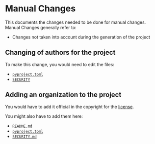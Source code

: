 # Manual Changes

This documents the changes needed to be done for manual changes.
Manual Changes generally refer to:

- Changes not taken into account during the generation of the project

## Changing of authors for the project

To make this change, you would need to edit the files:

- [`pyproject.toml`](../pyproject.toml)
- [`SECURITY`](../SECURITY.md)

## Adding an organization to the project

You would have to add it official in the copyright for the [license](../LICENSE).

You might also have to add them here:

- [`README.md`](../README.md)
- [`pyproject.toml`](../pyproject.toml)
- [`SECURITY.md`](../SECURITY.md)
